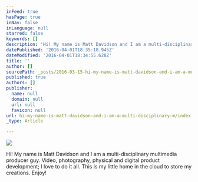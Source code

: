 ```yaml
---
inFeed: true
hasPage: true
inNav: false
inLanguage: null
starred: false
keywords: []
description: 'Hi! My name is Matt Davidson and I am a multi-disciplinary multimedia producer guy. Video, photography, physical and digital product development; I love to do it all. This is my little home in the cloud to store my creations. Enjoy!'
datePublished: '2016-04-01T18:35:18.945Z'
dateModified: '2016-04-01T18:34:55.628Z'
title: ''
author: []
sourcePath: _posts/2016-03-15-hi-my-name-is-matt-davidson-and-i-am-a-multi-disciplinary-m.md
published: true
authors: []
publisher:
  name: null
  domain: null
  url: null
  favicon: null
url: hi-my-name-is-matt-davidson-and-i-am-a-multi-disciplinary-m/index.html
_type: Article

---
```

![](https://the-grid-user-content.s3-us-west-2.amazonaws.com/e71a5f0e-f110-4868-9a1a-400aba5d3f79.jpg)

Hi! My name is Matt Davidson and I am a multi-disciplinary multimedia producer guy. Video, photography, physical and digital product development; I love to do it all. This is my little home in the cloud to store my creations. Enjoy!